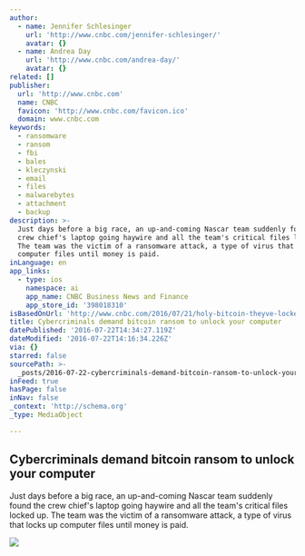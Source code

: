 ```yaml
---
author:
  - name: Jennifer Schlesinger
    url: 'http://www.cnbc.com/jennifer-schlesinger/'
    avatar: {}
  - name: Andrea Day
    url: 'http://www.cnbc.com/andrea-day/'
    avatar: {}
related: []
publisher:
  url: 'http://www.cnbc.com'
  name: CNBC
  favicon: 'http://www.cnbc.com/favicon.ico'
  domain: www.cnbc.com
keywords:
  - ransomware
  - ransom
  - fbi
  - bales
  - kleczynski
  - email
  - files
  - malwarebytes
  - attachment
  - backup
description: >-
  Just days before a big race, an up-and-coming Nascar team suddenly found the
  crew chief's laptop going haywire and all the team's critical files locked up.
  The team was the victim of a ransomware attack, a type of virus that locks up
  computer files until money is paid.
inLanguage: en
app_links:
  - type: ios
    namespace: ai
    app_name: CNBC Business News and Finance
    app_store_id: '398018310'
isBasedOnUrl: 'http://www.cnbc.com/2016/07/21/holy-bitcoin-theyve-locked-up-my-computer.html'
title: Cybercriminals demand bitcoin ransom to unlock your computer
datePublished: '2016-07-22T14:34:27.119Z'
dateModified: '2016-07-22T14:16:34.226Z'
via: {}
starred: false
sourcePath: >-
  _posts/2016-07-22-cybercriminals-demand-bitcoin-ransom-to-unlock-your-computer.md
inFeed: true
hasPage: false
inNav: false
_context: 'http://schema.org'
_type: MediaObject

---
```

<article style=""><h1>Cybercriminals demand bitcoin ransom to unlock your computer</h1><p>Just days before a big race, an up-and-coming Nascar team suddenly found the crew chief's laptop going haywire and all the team's critical files locked up. The team was the victim of a ransomware attack, a type of virus that locks up computer files until money is paid.</p><img src="http://fm.cnbc.com/applications/cnbc.com/resources/img/editorial/2016/07/18/103796979-16DAY3jh_03606.1910x1000.jpg" /></article>